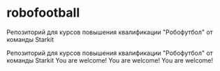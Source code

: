 # robofootball
Репозиторий для курсов повышения квалификации  "Робофутбол" от команды Starkit

Репозиторий для курсов повышения квалификации  "Робофутбол" от команды Starkit
You are welcome!
You are welcome!
You are welcome!
